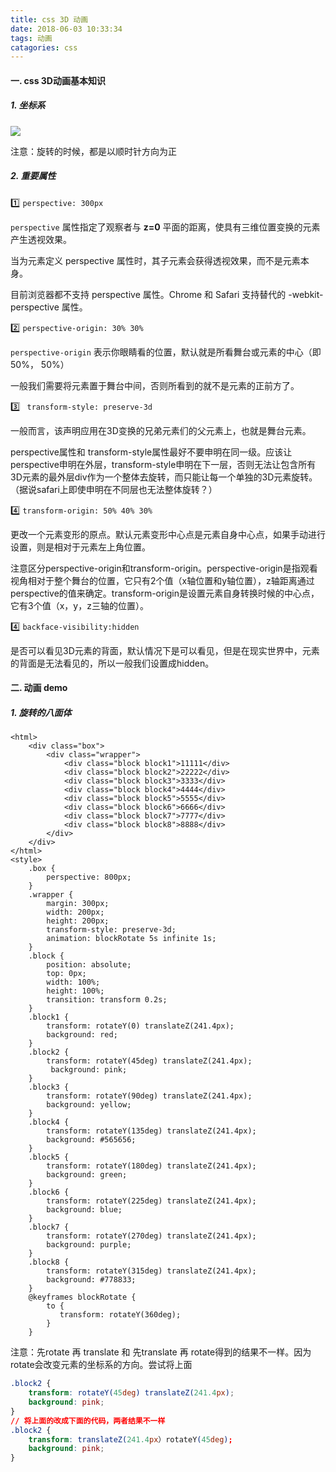 ```yaml
---
title: css 3D 动画
date: 2018-06-03 10:33:34
tags: 动画
catagories: css
---
```


#### 一. css 3D动画基本知识

##### 1. 坐标系

![](/image/css-coordinate.png)

注意：旋转的时候，都是以顺时针方向为正

##### 2. 重要属性

1️⃣  ``perspective: 300px``

`perspective` 属性指定了观察者与 **z=0**  平面的距离，使具有三维位置变换的元素产生透视效果。

当为元素定义 perspective 属性时，其子元素会获得透视效果，而不是元素本身。

目前浏览器都不支持 perspective 属性。Chrome 和 Safari 支持替代的 -webkit-perspective 属性。

2️⃣   ``perspective-origin: 30% 30%``

``perspective-origin`` 表示你眼睛看的位置，默认就是所看舞台或元素的中心（即50%， 50%）

一般我们需要将元素置于舞台中间，否则所看到的就不是元素的正前方了。

3️⃣  `` transform-style: preserve-3d``

一般而言，该声明应用在3D变换的兄弟元素们的父元素上，也就是舞台元素。

perspective属性和 transform-style属性最好不要申明在同一级。应该让perspective申明在外层，transform-style申明在下一层，否则无法让包含所有3D元素的最外层div作为一个整体去旋转，而只能让每一个单独的3D元素旋转。（据说safari上即使申明在不同层也无法整体旋转？）

4️⃣  ``transform-origin: 50% 40% 30%``

更改一个元素变形的原点。默认元素变形中心点是元素自身中心点，如果手动进行设置，则是相对于元素左上角位置。

注意区分perspective-origin和transform-origin。perspective-origin是指观看视角相对于整个舞台的位置，它只有2个值（x轴位置和y轴位置），z轴距离通过perspective的值来确定。transform-origin是设置元素自身转换时候的中心点，它有3个值（x，y，z三轴的位置）。

4️⃣  ``backface-visibility:hidden``

是否可以看见3D元素的背面，默认情况下是可以看见，但是在现实世界中，元素的背面是无法看见的，所以一般我们设置成hidden。

#### 二. 动画 demo

##### 1. 旋转的八面体

```
<html>
    <div class="box">
        <div class="wrapper">
            <div class="block block1">11111</div>
            <div class="block block2">22222</div>
            <div class="block block3">3333</div>
            <div class="block block4">4444</div>
            <div class="block block5">5555</div>
            <div class="block block6">6666</div>
            <div class="block block7">7777</div>
            <div class="block block8">8888</div>
        </div>
    </div>
</html>
<style>
    .box {
        perspective: 800px;
    }
    .wrapper {
        margin: 300px;
        width: 200px;
        height: 200px;
        transform-style: preserve-3d;
        animation: blockRotate 5s infinite 1s;
    }
    .block {
        position: absolute;
        top: 0px;
        width: 100%;
        height: 100%;
        transition: transform 0.2s;
    }
    .block1 {
        transform: rotateY(0) translateZ(241.4px);
        background: red;
    }
    .block2 {
        transform: rotateY(45deg) translateZ(241.4px);
         background: pink;
    }
    .block3 {
        transform: rotateY(90deg) translateZ(241.4px);
        background: yellow;
    }
    .block4 {
        transform: rotateY(135deg) translateZ(241.4px);
        background: #565656;
    }
    .block5 {
        transform: rotateY(180deg) translateZ(241.4px);
        background: green;
    }
    .block6 {
        transform: rotateY(225deg) translateZ(241.4px);
        background: blue;
    }
    .block7 {
        transform: rotateY(270deg) translateZ(241.4px);
        background: purple;
    }
    .block8 {
        transform: rotateY(315deg) translateZ(241.4px);
        background: #778833;
    }
    @keyframes blockRotate {
        to {
           transform: rotateY(360deg);
        }
    }
```

注意：先rotate 再 translate 和 先translate 再 rotate得到的结果不一样。因为rotate会改变元素的坐标系的方向。尝试将上面 

```css
.block2 {
    transform: rotateY(45deg) translateZ(241.4px);
    background: pink;
}
// 将上面的改成下面的代码，两者结果不一样
.block2 {
    transform: translateZ(241.4px）rotateY(45deg);
    background: pink;
}
```